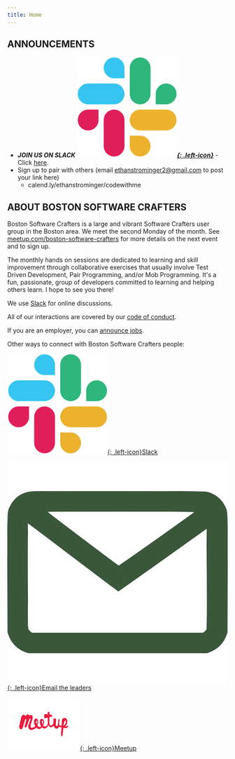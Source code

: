 ```yaml
---
title: Home
---
```

## ANNOUNCEMENTS
- ***JOIN US ON SLACK [![](assets/images/Slack_Mark_Web.png){: .left-icon}](slack.md)*** - Click [here](slack.md).
- Sign up to pair with others (email ethanstrominger2@gmail.com to post your link here)
  - calend.ly/ethanstrominger/codewithme

## ABOUT BOSTON SOFTWARE CRAFTERS
Boston Software Crafters is a large and vibrant Software Crafters user group in the Boston area.  We meet the second Monday of the month. See [meetup.com/boston-software-crafters](https://meetup.com/Boston-Software-Crafters) for more details on the next event and to sign up.

The monthly hands on sessions are dedicated to learning and skill improvement through collaborative exercises that usually involve Test Driven Development, Pair Programming, and/or Mob Programming. It's a fun, passionate, group of developers committed to learning and helping others learn. I hope to see you there!

We use [Slack](slack.md) for online discussions.

All of our interactions are covered by our [code of conduct](code-of-conduct.md).

If you are an employer, you can [announce jobs](jobs.md).

Other ways to connect with Boston Software Crafters people:

[![Slack](assets/images/Slack_Mark_Web.png){: .left-icon}Slack](slack)

[![Email](assets/images/email.png){: .left-icon}Email the leaders](contact)

[![Meetup](assets/images/meetup.png){: .left-icon}Meetup](https://meetup.com/Boston-Software-Crafters)
